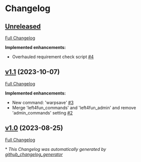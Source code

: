 # Changelog

## [Unreleased](https://github.com/smilz0/Left4Fun/tree/HEAD)

[Full Changelog](https://github.com/smilz0/Left4Fun/compare/v1.1...HEAD)

**Implemented enhancements:**

- Overhauled requirement check script [\#4](https://github.com/smilz0/Left4Fun/issues/4)

## [v1.1](https://github.com/smilz0/Left4Fun/tree/v1.1) (2023-10-07)

[Full Changelog](https://github.com/smilz0/Left4Fun/compare/v1.0...v1.1)

**Implemented enhancements:**

- New command: 'warpsave' [\#3](https://github.com/smilz0/Left4Fun/issues/3)
- Merge 'left4fun\_commands' and 'left4fun\_admin' and remove 'admin\_commands' setting [\#2](https://github.com/smilz0/Left4Fun/issues/2)

## [v1.0](https://github.com/smilz0/Left4Fun/tree/v1.0) (2023-08-25)

[Full Changelog](https://github.com/smilz0/Left4Fun/compare/a4cda6cf3707fc4e9a8df6be047c167ecc5711bb...v1.0)



\* *This Changelog was automatically generated by [github_changelog_generator](https://github.com/github-changelog-generator/github-changelog-generator)*
